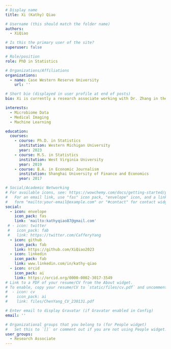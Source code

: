 ```yaml
---
# Display name
title: Xi (Kathy) Qiao

# Username (this should match the folder name)
authors:
  - XiQiao

# Is this the primary user of the site?
superuser: false

# Role/position
role: PhD in Statistics

# Organizations/Affiliations
organizations:
  - name: Case Western Reserve University
    url: ''

# Short bio (displayed in user profile at end of posts)
bio: Xi is currently a research associate working with Dr. Zhang in the Department of Population and Quantitative Health Sciences at Case Western Reserve University. She earned her doctorate degree in Statistics from Western Michigan University in 2023. Her doctoral research focused on High-dimensional Mediation Analysis. In a broader sense, her research interests include causal mediation analysis, high-dimensional genome-wide analysis, Bayesian inference, causal inference, dynamic borrowing methods, propensity score methods, and meta-analysis of real-world evidence.

interests:
  - Microbiome Data
  - Medical Imaging
  - Machine Learning

education:
  courses:
    - course: Ph.D. in Statistics
      institution: Western Michigan University
      year: 2023
    - course: M.S. in Statistics
      institution: West Virginia University 
      year: 2019
    - course: B.A. in Economic Journalism
      institution: Shanghai University of Finance and Economics 
      year: 2017

# Social/Academic Networking
# For available icons, see: https://wowchemy.com/docs/getting-started/page-builder/#icons
#   For an email link, use "fas" icon pack, "envelope" icon, and a link in the
#   form "mailto:your-email@example.com" or "#contact" for contact widget.
social:
  - icon: envelope
    icon_pack: fas
    link: 'mailto:kathyqiao87@gmail.com'
 # - icon: twitter
 #   icon_pack: fab
 #   link: https://twitter.com/CafferyYang
  - icon: github
    icon_pack: fab
    link: https://github.com/XiQiao2023
  - icon: linkedin
    icon_pack: fab
    link: www.linkedin.com/in/kathy-qiao
  - icon: orcid
    icon_pack: ai
    link: https://orcid.org/0000-0002-3017-3549
# Link to a PDF of your resume/CV from the About widget.
# To enable, copy your resume/CV to `static/files/cv.pdf` and uncomment the lines below.
#  - icon: cv
#    icon_pack: ai
#    link: files/ChenYang_CV_230131.pdf

# Enter email to display Gravatar (if Gravatar enabled in Config)
email: ''

# Organizational groups that you belong to (for People widget)
#   Set this to `[]` or comment out if you are not using People widget.
user_groups:
  - Research Associate
---
```



